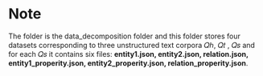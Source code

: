 # Note
The folder is the data_decomposition folder and this folder stores four datasets corresponding to three unstructured text corpora 𝑄ℎ, 𝑄𝑡 , 𝑄𝑠 and for each 𝑄𝑠 it contains six files: **entity1.json, entity2.json, relation.json, entity1_properity.json, entity2_properity.json, relation_properity.json**.
